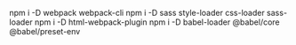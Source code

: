 npm i -D webpack webpack-cli
npm i -D sass style-loader css-loader sass-loader
npm i -D html-webpack-plugin
npm i -D babel-loader @babel/core @babel/preset-env